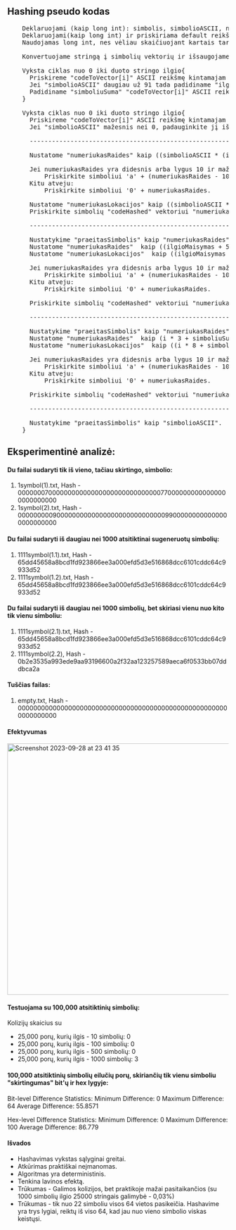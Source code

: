 
## Hashing pseudo kodas
<pre>
    Deklaruojami (kaip long int): simbolis, simbolioASCII, numeriukasRaides.
    Deklaruojami(kaip long int) ir priskiriama default reikšmė vientas: ilgioMaisymas, praeitasSimbolis, simboliuSuma.
    Naudojamas long int, nes vėliau skaičiuojant kartais tarpinaiai skaičiai perkopia int reikšmes.

    Konvertuojame stringą į simbolių vektorių ir išsaugojame kaip "codeToVector".
          
    Vyksta ciklas nuo 0 iki duoto stringo ilgio{
      Priskireme "codeToVector[i]" ASCII reikšmę kintamajam "simbolioASCII".
      Jei "simbolioASCII" daugiau už 91 tada padidiname "ilgioMaisymas" trimis.
      Padidiname "simboliuSuma" "codeToVector[i]" ASCII reikšme.
    }

    Vyksta ciklas nuo 0 iki duoto stringo ilgio{    
      Priskireme "codeToVector[i]" ASCII reikšmę kintamajam "simbolioASCII".  
      Jei "simbolioASCII" mažesnis nei 0, padauginkite jį iš -1 (apsisaugome nuo non ASCII simbolių).

      ----------------------------------------------------------------------------------------------------
          
      Nustatome "numeriukasRaides" kaip ((simbolioASCII * (i + 1) + ilgioMaisymas + praeitasSimbolis) + simboliuSuma) modulis 16.
  
      Jei numeriukasRaides yra didesnis arba lygus 10 ir mažesnis arba lygus 15:
          Priskirkite simboliui 'a' + (numeriukasRaides - 10).
      Kitu atveju:
          Priskirkite simboliui '0' + numeriukasRaides.
  
      Nustatome "numeriukasLokacijos" kaip ((simbolioASCII * (i + 1) + ilgioMaisymas + praeitasSimbolis) * simboliuSuma * 5) modulis 64.
      Priskirkite simbolių "codeHashed" vektoriui "numeriukasLokacijos" lokacijoje.

      ----------------------------------------------------------------------------------------------------
          
      Nustatykime "praeitasSimbolis" kaip "numeriukasRaides".
      Nustatome "numeriukasRaides"  kaip ((ilgioMaisymas + 5) * (simboliuSuma % 5) + praeitasSimbolis) modulis 16.
      Nustatome "numeriukasLokacijos"  kaip ((ilgioMaisymas + 7) * (simboliuSuma * 3 % 3) + praeitasSimbolis) modulis 64.
  
      Jei numeriukasRaides yra didesnis arba lygus 10 ir mažesnis arba lygus 15:
          Priskirkite simboliui 'a' + (numeriukasRaides - 10).
      Kitu atveju:
          Priskirkite simboliui '0' + numeriukasRaides.
  
      Priskirkite simbolių "codeHashed" vektoriui "numeriukasLokacijos" lokacijoje.

      ----------------------------------------------------------------------------------------------------

      Nustatykime "praeitasSimbolis" kaip "numeriukasRaides".
      Nustatome "numeriukasRaides"  kaip (i * 3 + simboliuSuma + ilgioMaisymas * praeitasSimbolis) modulis 16.
      Nustatome "numeriukasLokacijos"  kaip ((i * 8 + simboliuSuma + ilgioMaisymas * praeitasSimbolis) modulis 64.
  
      Jei numeriukasRaides yra didesnis arba lygus 10 ir mažesnis arba lygus 15:
          Priskirkite simboliui 'a' + (numeriukasRaides - 10).
      Kitu atveju:
          Priskirkite simboliui '0' + numeriukasRaides.
  
      Priskirkite simbolių "codeHashed" vektoriui "numeriukasLokacijos" lokacijoje.

      ----------------------------------------------------------------------------------------------------
  
      Nustatykime "praeitasSimbolis" kaip "simbolioASCII". 
    }
</pre>

## Eksperimentinė analizė:

#### Du failai sudaryti tik iš vieno, tačiau skirtingo, simbolio:
1. 1symbol(1).txt, Hash - 0000000700000000000000000000000000000770000000000000000000000000
2. 1symbol(2).txt, Hash - 0000000009000000000000000000000000000099000000000000000000000000
#### Du failai sudaryti iš daugiau nei 1000 atsitiktinai sugeneruotų simbolių:
1. 1111symbol(1.1).txt, Hash - 65dd45658a8bcd1fd923866ee3a000efd5d3e516868dcc6101cddc64c9933d52
2. 1111symbol(1.2).txt, Hash - 65dd45658a8bcd1fd923866ee3a000efd5d3e516868dcc6101cddc64c9933d52
#### Du failai sudaryti iš daugiau nei 1000 simbolių, bet skiriasi vienu nuo kito tik vienu simboliu:
1. 1111symbol(2.1).txt, Hash - 65dd45658a8bcd1fd923866ee3a000efd5d3e516868dcc6101cddc64c9933d52
2. 1111symbol(2.2), Hash - 0b2e3535a993ede9aa93196600a2f32aa123257589aeca6f0533bb07dddbca2a
#### Tuščias failas:
1. empty.txt, Hash - 0000000000000000000000000000000000000000000000000000000000000000
#### Efektyvumas
<img width="571" alt="Screenshot 2023-09-28 at 23 41 35" src="https://github.com/RavenV8/LM_BGT_Hash/assets/55328476/39f2561c-d110-457e-9c11-38e4f0e41857">

#### Testuojama su 100,000 atsitiktinių simbolių:
Kolizijų skaicius su
* 25,000 porų, kurių ilgis - 10 simbolių: 0
* 25,000 porų, kurių ilgis - 100 simbolių: 0
* 25,000 porų, kurių ilgis - 500 simbolių: 0
* 25,000 porų, kurių ilgis - 1000 simbolių: 3

#### 100,000 atsitiktinių simbolių eilučių porų, skiriančių tik vienu simboliu "skirtingumas" bit'ų ir hex lygyje: 
Bit-level Difference Statistics:
Minimum Difference: 0
Maximum Difference: 64
Average Difference: 55.8571

Hex-level Difference Statistics:
Minimum Difference: 0
Maximum Difference: 100
Average Difference: 86.779

#### Išvados
* Hashavimas vykstas sąlyginai greitai.
* Atkūrimas praktiškai neįmanomas.
* Algoritmas yra deterministinis.
* Tenkina lavinos efektą.
* Trūkumas - Galimos kolizijos, bet praktikoje mažai pasitaikančios (su 1000 simbolių ilgio 25000 stringais galimybė - 0,03%)
* Trūkumas - tik nuo 22 simboliu visos 64 vietos pasikeičia. Hashavime yra trys lygiai, reiktų iš viso 64, kad jau nuo vieno simbolio viskas keistųsi.
